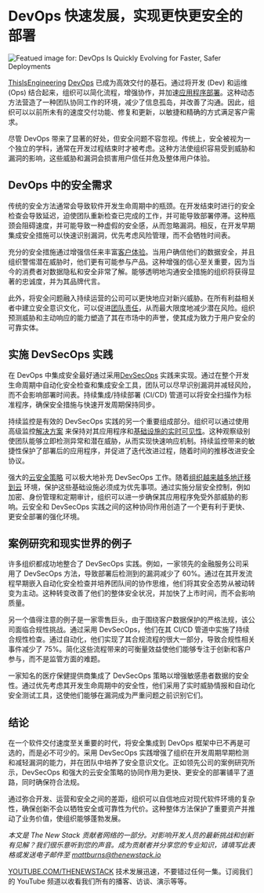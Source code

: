 # DevOps 快速发展，实现更快更安全的部署

![Featued image for: DevOps Is Quickly Evolving for Faster, Safer Deployments](https://cdn.thenewstack.io/media/2024/12/4aac0074-pexels-thisisengineering-3861958-1024x683.jpg)

[ThisIsEngineering](https://www.pexels.com/photo/woman-coding-on-computer-3861958/)
[DevOps](https://thenewstack.io/devops/) 已成为高效交付的基石。通过将开发 (Dev) 和运维 (Ops) 结合起来，组织可以简化流程，增强协作，并加速[应用程序部署](https://thenewstack.io/deployment-strategies/)。这种动态方法营造了一种团队协同工作的环境，减少了信息孤岛，并改善了沟通。因此，组织可以以前所未有的速度交付功能、修复和更新，以敏捷和精确的方式满足客户需求。

尽管 DevOps 带来了显著的好处，但安全问题不容忽视。传统上，安全被视为一个独立的学科，通常在开发过程结束时才被考虑。这种方法使组织容易受到威胁和漏洞的影响，这些威胁和漏洞会损害用户信任并危及整体用户体验。

## DevOps 中的安全需求

传统的安全方法通常会导致软件开发生命周期中的瓶颈。在开发结束时进行的安全检查会导致延迟，迫使团队重新检查已完成的工作，并可能导致部署停滞。这种瓶颈会阻碍速度，并可能导致一种虚假的安全感，从而忽略漏洞。相反，在开发早期集成安全措施可以快速识别漏洞，优先考虑风险管理，而不会牺牲时间表。

充分的安全措施通过增强信任来丰富[客户体验](https://hanwhavisionamerica.com/blog/using-security-to-improve-customer-experience/)。当用户确信他们的数据安全，并且组织警惕潜在威胁时，他们更有可能参与产品。这种增强的信心至关重要，因为当今的消费者对数据隐私和安全非常了解。能够透明地沟通安全措施的组织将获得显著的忠诚度，并为其品牌代言。

此外，将安全问题融入持续运营的公司可以更快地应对新兴威胁。在所有利益相关者中建立安全意识文化，可以促进[团队责任](https://thenewstack.io/is-security-a-dev-devops-or-security-team-responsibility/)，从而最大限度地减少潜在风险。组织预测威胁和主动响应的能力塑造了其在市场中的声誉，使其成为致力于用户安全的可靠实体。

## 实施 DevSecOps 实践

在 DevOps 中集成安全最好通过采用[DevSecOps](https://www.ibm.com/topics/devsecops) 实践来实现。通过在整个开发生命周期中自动化安全检查和集成安全工具，团队可以尽早识别漏洞并减轻风险，而不会影响部署时间表。持续集成/持续部署 (CI/CD) 管道可以将安全扫描作为标准程序，确保安全措施与快速开发周期保持同步。

持续监控是有效的 DevSecOps 实践的另一个重要组成部分。组织可以通过使用高级监控[解决方案](https://thenewstack.io/getting-started-with-infrastructure-monitoring/) 来保持对其应用程序和[基础设施的实时可见性](https://thenewstack.io/getting-started-with-infrastructure-monitoring/)。这种观察级别使团队能够立即检测异常和潜在威胁，从而实现快速响应机制。持续监控带来的敏捷性保护了部署后的应用程序，并促进了迭代改进过程，随着时间的推移改进安全协议。

强大的[云安全策略](https://blog.domotz.com/it-security/cloud-security-strategy/) 可以极大地补充 DevSecOps 工作。随着[组织越来越多地迁移到云](https://thenewstack.io/cloud-migration-and-platform-engineering-at-large-organizations/) 环境，保护这些基础设施必须成为优先事项。通过实施分层安全控制，例如加密、身份管理和定期审计，组织可以进一步确保其应用程序免受外部威胁的影响。云安全和 DevSecOps 实践之间的这种协同作用创造了一个更有利于更快、更安全部署的强化环境。

## 案例研究和现实世界的例子
许多组织都成功地整合了 DevSecOps 实践。例如，一家领先的金融服务公司采用了 DevSecOps 方法，导致部署后检测到的漏洞减少了 60%。通过在其开发流程早期嵌入自动化安全检查并培养团队间的协作思维，他们将其安全态势从被动转变为主动。这种转变改善了他们的整体安全状况，并加快了上市时间，而不会影响质量。

另一个值得注意的例子是一家零售巨头，由于围绕客户数据保护的严格法规，该公司面临合规性挑战。通过采用 DevSecOps，他们在其 CI/CD 管道中实施了持续合规性检查。通过自动化，他们实现了其合规流程的很大一部分，导致合规性相关事件减少了 75%。简化这些流程带来的可衡量效益使他们能够专注于创新和客户参与，而不是监管方面的难题。

一家知名的医疗保健提供商集成了 DevSecOps 策略以增强敏感患者数据的安全性。通过优先考虑其开发生命周期中的安全性，他们采用了实时威胁情报和自动化安全测试工具，这使他们能够在漏洞成为严重问题之前识别它们。

## 结论

在一个软件交付速度至关重要的时代，将安全集成到 DevOps 框架中已不再是可选的，而是必不可少的。采用 DevSecOps 实践增强了组织在开发周期早期检测和减轻漏洞的能力，并在团队中培养了安全意识文化。正如领先公司的案例研究所示，DevSecOps 和强大的云安全策略的协同作用为更快、更安全的部署铺平了道路，同时确保符合法规。

通过弥合开发、运营和安全之间的差距，组织可以自信地应对现代软件环境的复杂性，确保创新不会以牺牲安全或可靠性为代价。这种整体方法保护了重要资产并推动了业务价值，使组织能够蓬勃发展。

*本文是 The New Stack 贡献者网络的一部分。对影响开发人员的最新挑战和创新有见解？我们很乐意听到您的声音。成为贡献者并分享您的专业知识，请填写此表格或发送电子邮件至 mattburns@thenewstack.io*

[YOUTUBE.COM/THENEWSTACK](https://youtube.com/thenewstack?sub_confirmation=1)  技术发展迅速，不要错过任何一集。订阅我们的 YouTube 频道以收看我们所有的播客、访谈、演示等等。